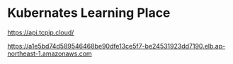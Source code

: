 # Kubernates Learning Place

https://api.tcpip.cloud/

https://a1e5bd74d589546468be90dfe13ce5f7-be24531923dd7190.elb.ap-northeast-1.amazonaws.com